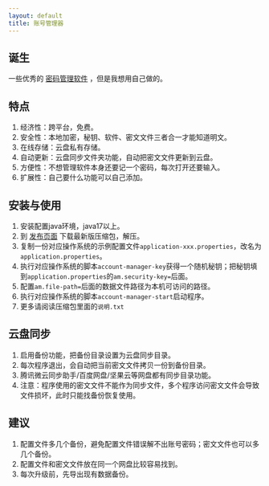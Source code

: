```yaml
---
layout: default
title: 账号管理器
---
```


## 诞生

一些优秀的 [密码管理软件](https://www.zhihu.com/question/27338793) ，但是我想用自己做的。

## 特点

1. 经济性：跨平台，免费。
2. 安全性：本地加密，秘钥、软件、密文文件三者合一才能知道明文。
3. 在线存储：云盘私有存储。
4. 自动更新：云盘同步文件夹功能，自动把密文文件更新到云盘。
5. 方便性：不想管理软件本身还要记一个密码，每次打开还要输入。
6. 扩展性：自己要什么功能可以自己添加。

## 安装与使用

1. 安装配置java环境，java17以上。
2. 到 [发布页面](https://github.com/drintau/AccountManager/releases) 下载最新版压缩包，解压。
3. 复制一份对应操作系统的示例配置文件`application-xxx.properties`，改名为`application.properties`。
4. 执行对应操作系统的脚本`account-manager-key`获得一个随机秘钥；把秘钥填到`application.properties`的`am.security-key=`后面。
5. 配置`am.file-path=`后面的数据文件路径为本机可访问的路径。
6. 执行对应操作系统的脚本`account-manager-start`启动程序。
7. 更多请阅读压缩包里面的`说明.txt`

## 云盘同步

1. 启用备份功能，把备份目录设置为云盘同步目录。
2. 每次程序退出，会自动把当前密文文件拷贝一份到备份目录。
3. 腾讯微云同步助手/百度网盘/坚果云等网盘都有同步目录功能。
4. 注意：程序使用的密文文件不能作为同步文件，多个程序访问密文文件会导致文件损坏，此时只能找备份恢复使用。

## 建议

1. 配置文件多几个备份，避免配置文件错误解不出账号密码；密文文件也可以多几个备份。
2. 配置文件和密文文件放在同一个网盘比较容易找到。
3. 每次升级前，先导出现有数据备份。